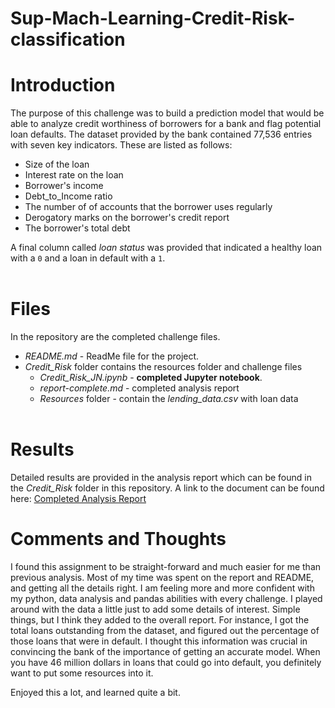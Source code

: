 # Sup-Mach-Learning-Credit-Risk-classification
# **Introduction**

The purpose of this challenge was to build a prediction model that would be able to analyze credit worthiness of borrowers for a bank and flag potential loan defaults. The dataset provided by the bank contained 77,536 entries with seven key indicators. These are listed as follows:

* Size of the loan
* Interest rate on the loan
* Borrower's income 
* Debt_to_Income ratio
* The number of of accounts that the borrower uses regularly
* Derogatory marks on the borrower's credit report
* The borrower's total debt

A final column called *loan status* was provided that indicated a healthy loan with a `0` and a loan in default with a `1`.
<br/><br/>

# **Files**

In the repository are the completed challenge files.

* *README.md* - ReadMe file for the project.
* *Credit_Risk* folder contains the resources folder and challenge files
    * *Credit_Risk_JN.ipynb* - **completed Jupyter notebook**.
    * *report-complete.md* - completed analysis report
    * *Resources* folder - contain the *lending_data.csv* with loan data
<br/><br/>

# **Results**

Detailed results are provided in the analysis report which can be found in the *Credit_Risk* folder in this repository.
A link to the document can be found here: [Completed Analysis Report](https://github.com/MohammedRizwan-1/Sup-Mach-Learning-Credit-Risk/blob/main/Report/Report.md)

# **Comments and Thoughts**

I found this assignment to be straight-forward and much easier for me than previous analysis. Most of my time was spent on the report and README, and getting all the details right. I am feeling more and more confident with my python, data analysis and pandas abilities with every challenge. I played around with the data a little just to add some details of interest. Simple things, but I think they added to the overall report. For instance, I got the total loans outstanding from the dataset, and figured out the percentage of those loans that were in default. I thought this information was crucial in convincing the bank of the importance of getting an accurate model. When you have 46 million dollars in loans that could go into default, you definitely want to put some resources into it.

Enjoyed this  a lot, and learned quite a bit.
